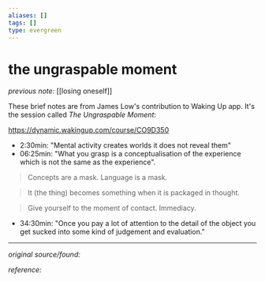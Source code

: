 ```yaml
---
aliases: []
tags: []
type: evergreen
---
```


# the ungraspable moment

_previous note:_ [[losing oneself]]

These brief notes are from James Low's contribution to Waking Up app. It's the session called _The Ungraspable Moment_:

<https://dynamic.wakingup.com/course/CO9D350>

- 2:30min: "Mental activity creates worlds it does not reveal them"
- 06:25min: "What you grasp is a conceptualisation of the experience which is not the same as the experience". 

> Concepts are a mask. Language is a mask. 

> It (the thing) becomes something when it is packaged in thought. 

> Give yourself to the moment of contact. Immediacy. 

- 34:30min:  "Once you pay a lot of attention to the detail of the object you get sucked into some kind of judgement and evaluation."

---

_original source/found:_ 

_reference:_ 



